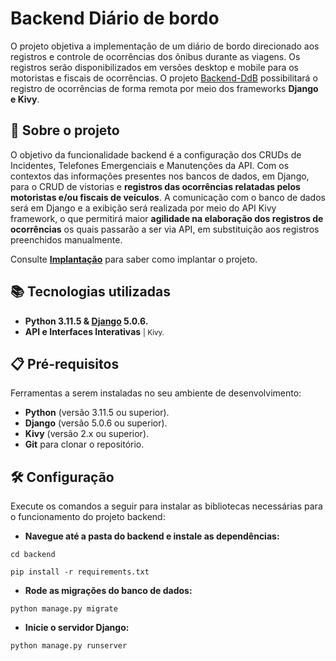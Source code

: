 # Backend Diário de bordo

O projeto objetiva a implementação de um diário de bordo direcionado aos registros e controle de ocorrências dos ônibus durante as viagens. Os registros serão disponibilizados em versões desktop e mobile para os motoristas e fiscais de ocorrências. O projeto [Backend-DdB](https://github.com/GobiraArthur/DdBROTA) possibilitará o registro de ocorrências de forma remota por meio dos frameworks <b>Django e Kivy</b>.

## 📖 Sobre o projeto

O objetivo da funcionalidade backend é a configuração dos CRUDs de Incidentes, Telefones Emergenciais e Manutenções da API. Com os contextos das informações presentes nos bancos de dados, em Django, para o CRUD de vistorias e <b>registros das ocorrências relatadas pelos motoristas e/ou fiscais de veículos</b>. A comunicação com o banco de dados será em Django e a exibição será realizada por meio do API Kivy framework, o que permitirá maior <b>agilidade na elaboração dos registros de ocorrências</b> os quais passarão a ser via API, em substituição aos registros preenchidos manualmente. 

Consulte **[Implantação](https://github.com/GobiraArthur/DdBROTA)** para saber como implantar o projeto.

## 📚 Tecnologias utilizadas

- <b> Python 3.11.5 & [Django](https://www.djangoproject.com/download/5.0.8/tarball/) 5.0.6.</b> 
- <b>API e Interfaces Interativas</b> <small>| Kivy.</small>

## 📋 Pré-requisitos

Ferramentas a serem instaladas no seu ambiente de desenvolvimento:

- <b>Python</b> (versão 3.11.5 ou superior).
- <b>Django</b> (versão 5.0.6 ou superior).
- <b>Kivy</b> (versão 2.x ou superior).
- <b>Git</b> para clonar o repositório.

## 🛠 Configuração

Execute os comandos a seguir para instalar as bibliotecas necessárias para o funcionamento do projeto backend:

- <b>Navegue até a pasta do backend e instale as dependências:</b>
```
cd backend
```
```
pip install -r requirements.txt
```
- <b>Rode as migrações do banco de dados:</b>
```
python manage.py migrate
```
- <b>Inicie o servidor Django:</b>
```
python manage.py runserver
```